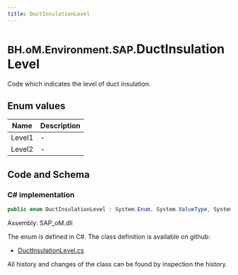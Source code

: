 ```yaml
---
title: DuctInsulationLevel
---
```


# <small>BH.oM.Environment.SAP.</small>**DuctInsulationLevel**

Code which indicates the level of duct insulation.

## Enum values

| Name            | Description                                                    |
|-----------------|----------------------------------------------------------------|
| Level1 |  -  |
| Level2 |  -  |


## Code and Schema

### C# implementation

``` C# title="C#"
public enum DuctInsulationLevel : System.Enum, System.ValueType, System.IComparable, System.ISpanFormattable, System.IFormattable, System.IConvertible
```

Assembly: SAP_oM.dll

The enum is defined in C#. The class definition is available on github:

- [DuctInsulationLevel.cs](https://github.com/BHoM/SAP_Toolkit/blob/develop/SAP_oM/Enums\DuctInsulationLevel.cs)

All history and changes of the class can be found by inspection the history.
